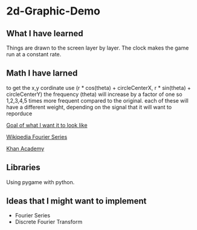 # 2d-Graphic-Demo

## What I have learned
Things are drawn to the screen layer by layer.
The clock makes the game run at a constant rate.

## Math I have larned
to get the x,y cordinate use (r * cos(theta) + circleCenterX, r * sin(theta) + circleCenterY)
the frequency (theta) will increase by a factor of one so 1,2,3,4,5 times more frequent compared to the original.
each of these will have a different weight, depending on the signal that it will want to reporduce

[Goal of what I want it to look like](https://miro.medium.com/v2/resize:fit:584/0*l0zoTQqaOFAFw_6H.gif)

[Wikipedia Fourier Series](https://en.wikipedia.org/wiki/Fourier_series)

[Khan Academy](https://www.youtube.com/watch?v=UKHBWzoOKsY)


## Libraries
Using pygame with python.

## Ideas that I might want to implement
* Fourier Series
* Discrete Fourier Transform
